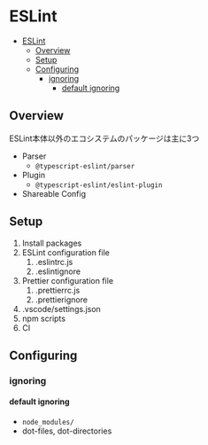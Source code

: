 # ESLint

- [ESLint](#eslint)
  - [Overview](#overview)
  - [Setup](#setup)
  - [Configuring](#configuring)
    - [ignoring](#ignoring)
      - [default ignoring](#default-ignoring)

## Overview

ESLint本体以外のエコシステムのパッケージは主に3つ

- Parser
  - `@typescript-eslint/parser`
- Plugin
  - `@typescript-eslint/eslint-plugin`
- Shareable Config

## Setup

1. Install packages
2. ESLint configuration file
   1. .eslintrc.js
   2. .eslintignore
3. Prettier configuration file
   1. .prettierrc.js
   2. .prettierignore
4. .vscode/settings.json
5. npm scripts
6. CI

## Configuring

### ignoring

#### default ignoring

- `node_modules/`
- dot-files, dot-directories
